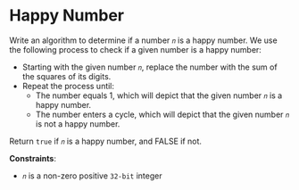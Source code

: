 # Happy Number

Write an algorithm to determine if a number `𝑛` is a happy number. We use the following process to check if a given number is a happy number:

- Starting with the given number `𝑛`, replace the number with the sum of the squares of its digits.
- Repeat the process until:
  - The number equals 1, which will depict that the given number `𝑛` is a happy number.
  - The number enters a cycle, which will depict that the given number `𝑛` is not a happy number.

Return `true` if `𝑛` is a happy number, and FALSE if not.

**Constraints**:

- `𝑛` is a non-zero positive `32-bit` integer
